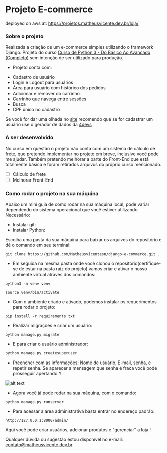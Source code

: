 # Projeto E-commerce 
<p>deployed on aws at: <a href="https://projetos.matheusvicente.dev.br/loja/" target="_blank" rel="noopener noreferrer">https://projetos.matheusvicente.dev.br/loja/</a></p>


### Sobre o projeto
Realizada a criação de um e-commerce simples utilizando o framework Django. Projeto do curso [Curso de Python 3 - Do Básico Ao Avançado (Completo)](https://www.udemy.com/course/python-3-do-zero-ao-avancado/) sem intenção de ser utilizado para produção. 

- Projeto conta com:
* Cadastro de usuário
* Login e Logout para usuários
* Área para usuário com histórico dos pedidos
* Adicionar e remover do carrinho
* Carrinho que navega entre sessões
* Busca
* CPF único no cadastro

Se você for dar uma olhada no <a href="https://projetos.matheusvicente.dev.br/loja/" target="_blank" rel="noopener noreferrer">site</a> recomendo que se for cadastrar um usuário use o gerador de dados da <a href="https://www.4devs.com.br/gerador_de_pessoas" target="_blank" rel="noopener noreferrer">4devs</a>

### A ser desenvolvido
No curso em questão o projeto não conta com um sistema de cálculo de frete, que pretendo implementar no projeto em breve, inclusive você pode me ajudar. Também pretendo melhorar a parte do Front-End que está totalmente básica e foram retirados arquivos do próprio curso mencionado.

- [ ] Cálculo de frete
- [ ] Melhorar Front-End

### Como rodar o projeto na sua máquina
Abaixo um mini guia de como rodar na sua máquina local, pode variar dependendo do sistema operacional que você estiver utilizando.
Necessário:

- Instalar git:
- Instalar Python:

Escolha uma pasta da sua máquina para baixar os arquivos do repositório e dê o comando em seu terminal:
```
git clone https://github.com/Matheusvicentesn/django-e-commerce.git .
```


- Em seguida na mesma pasta onde você clonou o repositório(certifique-se de estar na pasta raiz do projeto) vamos criar e ativar o nosso ambiente virtual através dos comandos:

```
python3 -m venv venv
```
```
source venv/bin/activate
```

- Com o ambiente criado e ativado, podemos instalar os requerimentos para rodar o projeto:

```
pip install -r requirements.txt
```

- Realizar migrações e criar um usuário:

```
python manage.py migrate
```
- E para criar o usuário administrador:

```
python manage.py createsuperuser
```
- Preencher com as informações:
 Nome de usuário, E-mail, senha, e repetir senha. Se aparecer a mensagem que senha é fraca você pode prosseguir apertando Y. 
 
![alt text](https://i.ibb.co/LZbQ0Cf/Screenshot-20220321193315-756x204.png)



- Agora você já pode rodar na sua máquina, com o comando:
```
python manage.py runserver
```

- Para acessar a área administrativa basta entrar no endereço padrão:
```
http://127.0.0.1:8000/admin/
```
Aqui você pode criar usuários, adcionar produtos e "gerenciar" a loja !

Qualquer dúvida ou sugestão estou disponível no e-mail:
<a href="mailto:contato@matheusvicente.dev.br?subject=Questions" title=""> contato@matheusvicente.dev.br</a>



